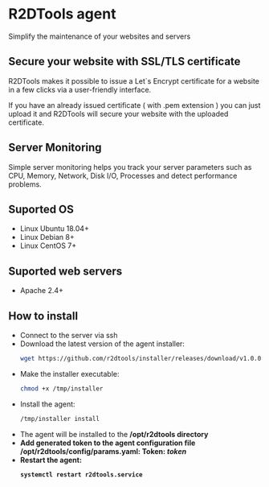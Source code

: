 # R2DTools agent
Simplify the maintenance of your websites and servers

## Secure your website with SSL/TLS certificate

R2DTools makes it possible to issue a Let`s Encrypt certificate for a website in a few clicks via a user-friendly interface.

If you have an already issued certificate ( with .pem extension ) you can just upload it and R2DTools will secure your website with the uploaded certificate.

## Server Monitoring

Simple server monitoring helps you track your server parameters such as CPU, Memory, Network, Disk I/O, Processes and detect performance problems.

## Suported OS

* Linux Ubuntu 18.04+
* Linux Debian 8+
* Linux CentOS 7+

## Suported web servers

* Apache 2.4+

## How to install

* Connect to the server via ssh
* Download the latest version of the agent installer:
  ```bash 
  wget https://github.com/r2dtools/installer/releases/download/v1.0.0/installer
  ```
* Make the installer executable:
  ```bash
  chmod +x /tmp/installer
  ```
* Install the agent:
  ```bash
  /tmp/installer install
  ```
* The agent will be installed to the <strong>/opt/r2dtools</string> directory
* Add generated token to the agent configuration file <string>/opt/r2dtools/config/params.yaml<string>: Token: <em>token</em>
* Restart the agent:
  ```bash
  systemctl restart r2dtools.service
  ```
